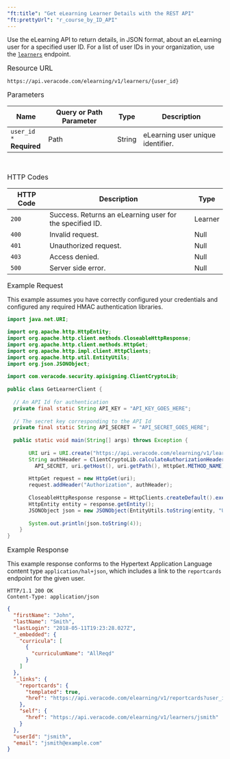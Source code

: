 ```yaml
---
"ft:title": "Get eLearning Learner Details with the REST API"
"ft:prettyUrl": "r_course_by_ID_API"
---
```

Use the eLearning API to return details, in JSON format, about an eLearning user for a specified user ID. For a list of user IDs in your organization, use the [`learners`](https://docs.veracode.com/r/r_elearning_users_API) endpoint.

<p><span style="font-size: medium;">Resource URL</span></p>

```
https://api.veracode.com/elearning/v1/learners/{user_id}
```

<p><span style="font-size: medium;">Parameters</span></p>

| Name                     | Query or Path Parameter | Type   | Description                       |
|--------------------------|-------------------------|--------|-----------------------------------|
| `user_id *` <br/> **Required** | Path                    | String | eLearning user unique identifier. |

<br>

<p><span style="font-size: medium;">HTTP Codes</span></p>

| HTTP Code | Description                                              | Type    |
|-----------|----------------------------------------------------------|---------|
| `200`       | Success. Returns an eLearning user for the specified ID. | Learner |
| `400`       | Invalid request.                                         | Null    |
| `401`       | Unauthorized request.                                    | Null    |
| `403`       | Access denied.                                           | Null    |
| `500`       | Server side error.                                       | Null    |

<p><span style="font-size: medium;">Example Request</span></p>

This example assumes you have correctly configured your credentials and configured any required HMAC authentication libraries.

```java
import java.net.URI;
        
import org.apache.http.HttpEntity;
import org.apache.http.client.methods.CloseableHttpResponse;
import org.apache.http.client.methods.HttpGet;
import org.apache.http.impl.client.HttpClients;
import org.apache.http.util.EntityUtils;
import org.json.JSONObject;
        
import com.veracode.security.apisigning.ClientCryptoLib;
        
public class GetLearnerClient {
        
  // An API Id for authentication
  private final static String API_KEY = "API_KEY_GOES_HERE";
        
  // The secret key corresponding to the API Id
  private final static String API_SECRET = "API_SECRET_GOES_HERE";
        
  public static void main(String[] args) throws Exception {
        
       URI uri = URI.create("https://api.veracode.com/elearning/v1/learners/jsmith");
       String authHeader = ClientCryptoLib.calculateAuthorizationHeader(ClientCryptoLib.VERACODE_HMAC_SHA_256, API_KEY,
         API_SECRET, uri.getHost(), uri.getPath(), HttpGet.METHOD_NAME);
        
       HttpGet request = new HttpGet(uri);
       request.addHeader("Authorization", authHeader);
        
       CloseableHttpResponse response = HttpClients.createDefault().execute(request);
       HttpEntity entity = response.getEntity();
       JSONObject json = new JSONObject(EntityUtils.toString(entity, "UTF-8"));
        
       System.out.println(json.toString(4));
    }
} 
```

<p><span style="font-size: medium;">Example Response</span></p>

This example response conforms to the Hypertext Application Language content type `application/hal+json`, which includes a link to the `reportcards` endpoint for the given user.

```
HTTP/1.1 200 OK
Content-Type: application/json
```

```json
{
  "firstName": "John",
  "lastName": "Smith",
  "lastLogin": "2018-05-11T19:23:28.027Z",
  "_embedded": {
    "curricula": [
      {
        "curriculumName": "AllReqd"
      }
    ]
  },
  "_links": {
    "reportcards": {
      "templated": true,
      "href": "https://api.veracode.com/elearning/v1/reportcards?user_id=jsmith{&course_id,page,size}"
    },
    "self": {
      "href": "https://api.veracode.com/elearning/v1/learners/jsmith"
    }
  },
  "userId": "jsmith",
  "email": "jsmith@example.com"
}
```
